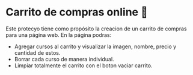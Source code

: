 # Carrito de compras online :money_mouth_face:
Este protecyo tiene como propósito la creacion de un carrito de compras para una página web.
En la página podras:
* Agregar cursos al carrito y visualizar  la imagen, nombre, precio y cantidad de estos.
* Borrar cada curso de manera individual.
* Limpiar totalmente el carrito con el boton vaciar carrito.
